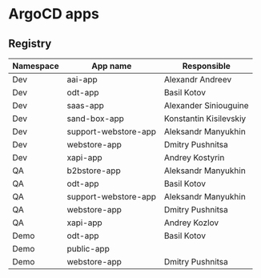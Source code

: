 # ArgoCD apps

## Registry

|Namespace |App name |Responsible |
|----------|--------|-----------|
|Dev| aai-app| Alexandr Andreev|
|Dev| odt-app| Basil Kotov|
|Dev| saas-app| Alexander Siniouguine|
|Dev| sand-box-app| Konstantin Kisilevskiy|
|Dev| support-webstore-app| Aleksandr Manyukhin|
|Dev| webstore-app| Dmitry Pushnitsa|
|Dev| xapi-app| Andrey Kostyrin|
|QA| b2bstore-app| Aleksandr Manyukhin|
|QA| odt-app| Basil Kotov|
|QA| support-webstore-app| Aleksandr Manyukhin|
|QA| webstore-app| Dmitry Pushnitsa|
|QA| xapi-app| Andrey Kozlov|
|Demo| odt-app| Basil Kotov|
|Demo| public-app| |
|Demo| webstore-app| Dmitry Pushnitsa|
